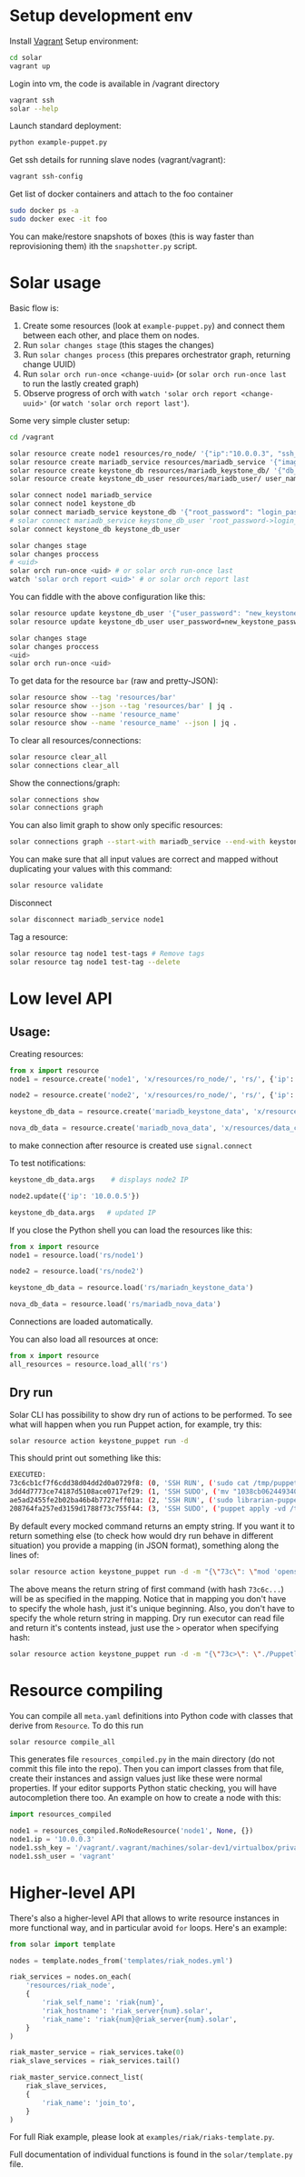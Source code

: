 # Setup development env

Install [Vagrant](http://www.vagrantup.com/downloads.html)
Setup environment:
```bash
cd solar
vagrant up
```

Login into vm, the code is available in /vagrant directory
```bash
vagrant ssh
solar --help
```

Launch standard deployment:
```bash
python example-puppet.py
```

Get ssh details for running slave nodes (vagrant/vagrant):
```bash
vagrant ssh-config
```

Get list of docker containers and attach to the foo container
```bash
sudo docker ps -a
sudo docker exec -it foo
```

You can make/restore snapshots of boxes (this is way faster than reprovisioning them)
ith the `snapshotter.py` script.

# Solar usage

Basic flow is:
1. Create some resources (look at `example-puppet.py`) and connect them between
   each other, and place them on nodes.
1. Run `solar changes stage` (this stages the changes)
1. Run `solar changes process` (this prepares orchestrator graph, returning
   change UUID)
1. Run `solar orch run-once <change-uuid>` (or `solar orch run-once last`
   to run the lastly created graph)
1. Observe progress of orch with `watch 'solar orch report <change-uuid>'`
   (or `watch 'solar orch report last'`).

Some very simple cluster setup:
```bash
cd /vagrant

solar resource create node1 resources/ro_node/ '{"ip":"10.0.0.3", "ssh_key" : "/vagrant/.vagrant/machines/solar-dev1/virtualbox/private_key", "ssh_user":"vagrant"}'
solar resource create mariadb_service resources/mariadb_service '{"image": "mariadb", "root_password": "mariadb", "port": 3306}'
solar resource create keystone_db resources/mariadb_keystone_db/ '{"db_name": "keystone_db", "login_user": "root"}'
solar resource create keystone_db_user resources/mariadb_user/ user_name=keystone user_password=keystone  # another valid format

solar connect node1 mariadb_service
solar connect node1 keystone_db
solar connect mariadb_service keystone_db '{"root_password": "login_password", "port": "login_port"}'
# solar connect mariadb_service keystone_db_user 'root_password->login_password port->login_port'  # another valid format
solar connect keystone_db keystone_db_user

solar changes stage
solar changes proccess
# <uid>
solar orch run-once <uid> # or solar orch run-once last
watch 'solar orch report <uid>' # or solar orch report last
```

You can fiddle with the above configuration like this:
```bash
solar resource update keystone_db_user '{"user_password": "new_keystone_password"}'
solar resource update keystone_db_user user_password=new_keystone_password   # another valid format

solar changes stage
solar changes proccess
<uid>
solar orch run-once <uid>
```

To get data for the resource `bar` (raw and pretty-JSON):
```bash
solar resource show --tag 'resources/bar'
solar resource show --json --tag 'resources/bar' | jq .
solar resource show --name 'resource_name'
solar resource show --name 'resource_name' --json | jq .
```

To clear all resources/connections:
```bash
solar resource clear_all
solar connections clear_all
```

Show the connections/graph:
```bash
solar connections show
solar connections graph
```

You can also limit graph to show only specific resources:

```bash
solar connections graph --start-with mariadb_service --end-with keystone_db
```

You can make sure that all input values are correct and mapped without duplicating your values with this command:
```bash
solar resource validate
```

Disconnect
```bash
solar disconnect mariadb_service node1
```

Tag a resource:
```bash
solar resource tag node1 test-tags # Remove tags
solar resource tag node1 test-tag --delete
```

# Low level API

## Usage:

Creating resources:

```python
from x import resource
node1 = resource.create('node1', 'x/resources/ro_node/', 'rs/', {'ip':'10.0.0.3', 'ssh_key' : '/vagrant/tmp/keys/ssh_private', 'ssh_user':'vagrant'})

node2 = resource.create('node2', 'x/resources/ro_node/', 'rs/', {'ip':'10.0.0.4', 'ssh_key' : '/vagrant/tmp/keys/ssh_private', 'ssh_user':'vagrant'})

keystone_db_data = resource.create('mariadb_keystone_data', 'x/resources/data_container/', 'rs/', {'image' : 'mariadb', 'export_volumes' : ['/var/lib/mysql'], 'ip': '', 'ssh_user': '', 'ssh_key': ''}, connections={'ip' : 'node2.ip', 'ssh_key':'node2.ssh_key', 'ssh_user':'node2.ssh_user'})

nova_db_data = resource.create('mariadb_nova_data', 'x/resources/data_container/', 'rs/', {'image' : 'mariadb', 'export_volumes' : ['/var/lib/mysql'], 'ip': '', 'ssh_user': '', 'ssh_key': ''}, connections={'ip' : 'node1.ip', 'ssh_key':'node1.ssh_key', 'ssh_user':'node1.ssh_user'})
```

to make connection after resource is created use `signal.connect`

To test notifications:

```python
keystone_db_data.args    # displays node2 IP

node2.update({'ip': '10.0.0.5'})

keystone_db_data.args   # updated IP
```

If you close the Python shell you can load the resources like this:

```python
from x import resource
node1 = resource.load('rs/node1')

node2 = resource.load('rs/node2')

keystone_db_data = resource.load('rs/mariadn_keystone_data')

nova_db_data = resource.load('rs/mariadb_nova_data')
```

Connections are loaded automatically.


You can also load all resources at once:

```python
from x import resource
all_resources = resource.load_all('rs')
```

## Dry run

Solar CLI has possibility to show dry run of actions to be performed.
To see what will happen when you run Puppet action, for example, try this:

```bash
solar resource action keystone_puppet run -d
```

This should print out something like this:

```bash
EXECUTED:
73c6cb1cf7f6cdd38d04dd2d0a0729f8: (0, 'SSH RUN', ('sudo cat /tmp/puppet-modules/Puppetfile',), {})
3dd4d7773ce74187d5108ace0717ef29: (1, 'SSH SUDO', ('mv "1038cb062449340bdc4832138dca18cba75caaf8" "/tmp/puppet-modules/Puppetfile"',), {})
ae5ad2455fe2b02ba46b4b7727eff01a: (2, 'SSH RUN', ('sudo librarian-puppet install',), {})
208764fa257ed3159d1788f73c755f44: (3, 'SSH SUDO', ('puppet apply -vd /tmp/action.pp',), {})
```

By default every mocked command returns an empty string. If you want it to return
something else (to check how would dry run behave in different situation) you provide
a mapping (in JSON format), something along the lines of:

```bash
solar resource action keystone_puppet run -d -m "{\"73c\": \"mod 'openstack-keystone'\n\"}"
```

The above means the return string of first command (with hash `73c6c...`) will be
as specified in the mapping. Notice that in mapping you don't have to specify the
whole hash, just it's unique beginning. Also, you don't have to specify the whole
return string in mapping. Dry run executor can read file and return it's contents
instead, just use the `>` operator when specifying hash:

```bash
solar resource action keystone_puppet run -d -m "{\"73c>\": \"./Puppetlabs-file\"}"
```

# Resource compiling

You can compile all `meta.yaml` definitions into Python code with classes that
derive from `Resource`. To do this run

```bash
solar resource compile_all
```

This generates file `resources_compiled.py` in the main directory (do not commit
this file into the repo). Then you can import classes from that file, create
their instances and assign values just like these were normal properties.
If your editor supports Python static checking, you will have autocompletion
there too. An example on how to create a node with this:

```python
import resources_compiled

node1 = resources_compiled.RoNodeResource('node1', None, {})
node1.ip = '10.0.0.3'
node1.ssh_key = '/vagrant/.vagrant/machines/solar-dev1/virtualbox/private_key'
node1.ssh_user = 'vagrant'
```

# Higher-level API

There's also a higher-level API that allows to write resource instances in more
functional way, and in particular avoid `for` loops. Here's an example:

```python
from solar import template

nodes = template.nodes_from('templates/riak_nodes.yml')

riak_services = nodes.on_each(
    'resources/riak_node',
    {
        'riak_self_name': 'riak{num}',
        'riak_hostname': 'riak_server{num}.solar',
        'riak_name': 'riak{num}@riak_server{num}.solar',
    }
)

riak_master_service = riak_services.take(0)
riak_slave_services = riak_services.tail()

riak_master_service.connect_list(
    riak_slave_services,
    {
        'riak_name': 'join_to',
    }
)
```

For full Riak example, please look at `examples/riak/riaks-template.py`.

Full documentation of individual functions is found in the `solar/template.py` file.
